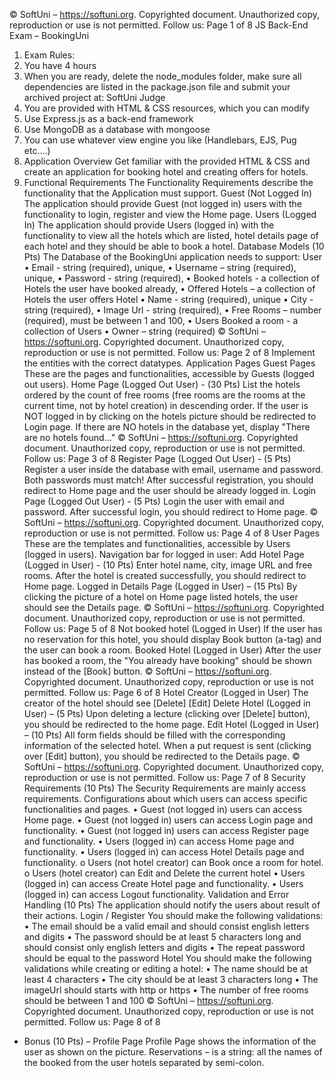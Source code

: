 © SoftUni – https://softuni.org. Copyrighted document. Unauthorized copy, reproduction or use is not permitted.
Follow us: Page 1 of 8
JS Back-End Exam – BookingUni
1. Exam Rules:
1. You have 4 hours
2. When you are ready, delete the node_modules folder, make sure all dependencies are listed in the package.json file and submit your archived project at: SoftUni Judge
3. You are provided with HTML & CSS resources, which you can modify
4. Use Express.js as a back-end framework
5. Use MongoDB as a database with mongoose
6. You can use whatever view engine you like (Handlebars, EJS, Pug etc.…)
2. Application Overview
Get familiar with the provided HTML & CSS and create an application for booking hotel and creating offers for hotels.
3. Functional Requirements
The Functionality Requirements describe the functionality that the Application must support.
Guest (Not Logged In)
The application should provide Guest (not logged in) users with the functionality to login, register and view the Home page.
Users (Logged In)
The application should provide Users (logged in) with the functionality to view all the hotels which are listed, hotel details page of each hotel and they should be able to book a hotel.
Database Models (10 Pts)
The Database of the BookingUni application needs to support:
User
• Email - string (required), unique,
• Username – string (required), unique,
• Password - string (required),
• Booked hotels - a collection of Hotels the user have booked already,
• Offered Hotels – a collection of Hotels the user offers
Hotel
• Name - string (required), unique
• City - string (required),
• Image Url - string (required),
• Free Rooms – number (required), must be between 1 and 100,
• Users Booked a room - a collection of Users
• Owner – string (required)
© SoftUni – https://softuni.org. Copyrighted document. Unauthorized copy, reproduction or use is not permitted.
Follow us: Page 2 of 8
Implement the entities with the correct datatypes.
Application Pages
Guest Pages
These are the pages and functionalities, accessible by Guests (logged out users).
Home Page (Logged Out User) - (30 Pts)
List the hotels ordered by the count of free rooms (free rooms are the rooms at the current time, not by hotel creation) in descending order.
If the user is NOT logged in by clicking on the hotels picture should be redirected to Login page.
If there are NO hotels in the database yet, display "There are no hotels found…"
© SoftUni – https://softuni.org. Copyrighted document. Unauthorized copy, reproduction or use is not permitted.
Follow us: Page 3 of 8
Register Page (Logged Out User) - (5 Pts)
Register a user inside the database with email, username and password. Both passwords must match! After successful registration, you should redirect to Home page and the user should be already logged in.
Login Page (Logged Out User) - (5 Pts)
Login the user with email and password. After successful login, you should redirect to Home page.
© SoftUni – https://softuni.org. Copyrighted document. Unauthorized copy, reproduction or use is not permitted.
Follow us: Page 4 of 8
User Pages
These are the templates and functionalities, accessible by Users (logged in users).
Navigation bar for logged in user:
Add Hotel Page (Logged in User) - (10 Pts)
Enter hotel name, city, image URL and free rooms. After the hotel is created successfully, you should redirect to Home page.
Logged in Details Page (Logged in User) – (15 Pts)
By clicking the picture of a hotel on Home page listed hotels, the user should see the Details page.
© SoftUni – https://softuni.org. Copyrighted document. Unauthorized copy, reproduction or use is not permitted.
Follow us: Page 5 of 8
Not booked hotel (Logged in User)
If the user has no reservation for this hotel, you should display Book button (a-tag) and the user can book a room.
Booked Hotel (Logged in User)
After the user has booked a room, the "You already have booking" should be shown instead of the [Book] button.
© SoftUni – https://softuni.org. Copyrighted document. Unauthorized copy, reproduction or use is not permitted.
Follow us: Page 6 of 8
Hotel Creator (Logged in User)
The creator of the hotel should see [Delete] [Edit]
Delete Hotel (Logged in User) – (5 Pts)
Upon deleting a lecture (clicking over [Delete] button), you should be redirected to the home page.
Edit Hotel (Logged in User) – (10 Pts)
All form fields should be filled with the corresponding information of the selected hotel. When a put request is sent (clicking over [Edit] button), you should be redirected to the Details page.
© SoftUni – https://softuni.org. Copyrighted document. Unauthorized copy, reproduction or use is not permitted.
Follow us: Page 7 of 8
Security Requirements (10 Pts)
The Security Requirements are mainly access requirements. Configurations about which users can access specific functionalities and pages.
• Guest (not logged in) users can access Home page.
• Guest (not logged in) users can access Login page and functionality.
• Guest (not logged in) users can access Register page and functionality.
• Users (logged in) can access Home page and functionality.
• Users (logged in) can access Hotel Details page and functionality.
o Users (not hotel creator) can Book once a room for hotel.
o Users (hotel creator) can Edit and Delete the current hotel
• Users (logged in) can access Create Hotel page and functionality.
• Users (logged in) can access Logout functionality.
Validation and Error Handling (10 Pts)
The application should notify the users about result of their actions.
Login / Register
You should make the following validations:
• The email should be a valid email and should consist english letters and digits
• The password should be at least 5 characters long and should consist only english letters and digits
• The repeat password should be equal to the password
Hotel
You should make the following validations while creating or editing a hotel:
• The name should be at least 4 characters
• The city should be at least 3 characters long
• The imageUrl should starts with http or https
• The number of free rooms should be between 1 and 100
© SoftUni – https://softuni.org. Copyrighted document. Unauthorized copy, reproduction or use is not permitted.
Follow us: Page 8 of 8
* Bonus (10 Pts) – Profile Page
Profile Page shows the information of the user as shown on the picture.
Reservations – is a string: all the names of the booked from the user hotels separated by semi-colon.

